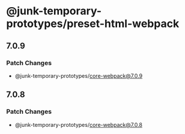 # @junk-temporary-prototypes/preset-html-webpack

## 7.0.9

### Patch Changes

- @junk-temporary-prototypes/core-webpack@7.0.9

## 7.0.8

### Patch Changes

- @junk-temporary-prototypes/core-webpack@7.0.8
